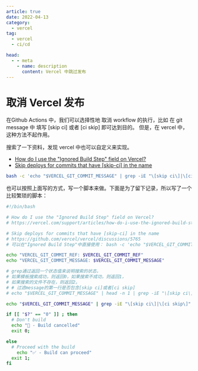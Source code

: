 ```yaml
---
article: true
date: 2022-04-13
category:
  - vercel
tag:
  - vercel
  - ci/cd

head:
  - - meta
    - name: description
      content: Vercel 中跳过发布
---
```


# 取消 Vercel 发布

在Github Actions 中，我们可以选择性地 取消 workflow 的执行，比如 在 git message 中 填写 [skip ci] 或者 [ci skip] 即可达到目的。
但是，在 vercel 中，这种方法不起作用。

搜索了一下资料，发现 vercel 中也可以自定义来实现。

- [How do I use the "Ignored Build Step" field on Vercel?](https://vercel.com/support/articles/how-do-i-use-the-ignored-build-step-field-on-vercel)
- [Skip deploys for commits that have [skip-ci] in the name](https://github.com/vercel/vercel/discussions/5765)

```bash
bash -c 'echo "$VERCEL_GIT_COMMIT_MESSAGE" | grep -iE "\[skip ci\]|\[ci skip\]"'
```

<!-- more -->

也可以按照上面写的方式，写一个脚本来做。下面是为了留下记录，所以写了一个比较繁琐的脚本：

```bash
#!/bin/bash

# How do I use the "Ignored Build Step" field on Vercel?
# https://vercel.com/support/articles/how-do-i-use-the-ignored-build-step-field-on-vercel

# Skip deploys for commits that have [skip-ci] in the name
# https://github.com/vercel/vercel/discussions/5765
# 可以在"Ignored Build Step"中直接使用： bash -c 'echo "$VERCEL_GIT_COMMIT_MESSAGE" | grep -iE "\[skip ci\]|\[ci skip\]"'

echo "VERCEL_GIT_COMMIT_REF: $VERCEL_GIT_COMMIT_REF"
echo "VERCEL_GIT_COMMIT_MESSAGE: $VERCEL_GIT_COMMIT_MESSAGE"

# grep通过返回一个状态值来说明搜索的状态，
# 如果模板搜索成功，则返回0，如果搜索不成功，则返回1，
# 如果搜索的文件不存在，则返回2。
# # 过滤message的第一行是否包含[skip ci]或者[ci skip]
# echo "$VERCEL_GIT_COMMIT_MESSAGE" | head -n 1 | grep -iE "\[skip ci\]|\[ci skip\]"

echo "$VERCEL_GIT_COMMIT_MESSAGE" | grep -iE "\[skip ci\]|\[ci skip\]"

if [[ "$?" == "0" ]] ; then
  # Don't build
  echo "🛑 - Build cancelled"
  exit 0;

else
  # Proceed with the build
    echo "✅ - Build can proceed"
  exit 1;
fi

```
